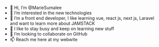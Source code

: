 - 👋 Hi, I’m @MarieSumalee
- 👀 I’m interested in the new technologies 
- 🌱 I’m a front end developer, I like learning vue, react js, next js, Laravel and want to learn more about JAMSTACK
- 🧢  I like to stay busy and keep on learning new stuff
- 💞️ I’m looking to collaborate on GitHub 
- 📫 Reach me here at my webwite 

<!---
MarieSumalee/MarieSumalee is a ✨ special ✨ repository because its `README.md` (this file) appears on your GitHub profile.
You can click the Preview link to take a look at your changes.
--->
